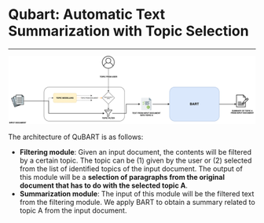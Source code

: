 # Qubart: Automatic Text Summarization with Topic Selection
***


<img src = "img/QuBART_arquitectura_color.png"></img>

The architecture of QuBART is as follows: 

* **Filtering module**: Given an input document, the contents will be filtered by a certain topic. The topic can be (1) given by the user or (2) selected from the list of identified topics of the input document. The output of this module will be a **selection of paragraphs from the original document that has to do with the selected topic A**. 
* **Summarization module**: The input of this module will be the filtered text from the filtering module. We apply BART to obtain a summary related to topic A from the input document. 
